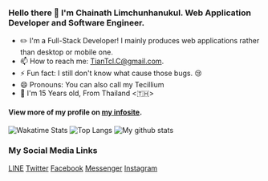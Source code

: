 ### Hello there 👋 I'm Chainath Limchunhanukul. Web Application Developer and Software Engineer.

 - ✏️ I'm a Full-Stack Developer! I mainly produces web applications rather than desktop or mobile one.
 - 📫 How to reach me: [TianTcl.C@gmail.com](mailto:TianTcl.C@gmail.com).
 - ⚡ Fun fact: I still don't know what cause those bugs. :cry:
 - 😄 Pronouns: You can also call my Tecillium
 - 🤔 I'm 15 Years old, From Thailand <🇹🇭>

#### View more of my profile on [my infosite](https://info.TianTcl.net/v2/).

![Wakatime Stats](https://github-readme-stats.vercel.app/api/wakatime?username=TianTcl&theme=radical)
![Top Langs](https://github-readme-stats.vercel.app/api/top-langs/?username=TianTcl&theme=radical)
![My github stats](https://github-readme-stats.vercel.app/api?username=TianTcl&show_icons=true&theme=radical)

### **My Social Media Links**

 [LINE](https://line.me/R/ti/p/%40lwc0564g)
 [Twitter](https://twitter.com/TianTcl)
 [Facebook](https://fb.me/TianTcl.net)
 [Messenger](https://m.me/TianTcl.net)
 [Instagram](https://instagr.am/TianTcl)
 <!-- [Telephone](tel:+66925697453) -->

<!--
**TianTcl/TianTcl** is a ✨ _special_ ✨ repository because its `README.md` (this file) appears on your GitHub profile.

Here are some ideas to get you started:

- 🔭 I’m currently working on ...
- 🌱 I’m currently learning ...
- 👯 I’m looking to collaborate on ...
- 🤔 I’m looking for help with ...
- 💬 Ask me about ...
- 📫 How to reach me: ...
- 😄 Pronouns: ...
- ⚡ Fun fact: ...
-->
